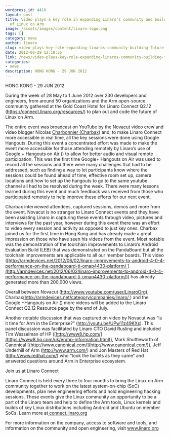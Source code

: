 ```yaml
---
wordpress_id: 4416
layout: post
title: Video plays a key role in expanding Linaro’s community and building the future
  of Linux on Arm
image: /assets/images/content/linaro-logo.png
tags: []
category: news
author: linaro
slug: video-plays-key-role-expanding-linaros-community-building-future-linux-arm
date: 2012-06-29 12:18:55
link: /news/video-plays-key-role-expanding-linaros-community-building-future-linux-arm/
categories:
- news
description: HONG KONG - 29 JUN 2012
---
```


HONG KONG - 29 JUN 2012

During the week of 28 May to 1 June 2012 over 230 developers and engineers, from around 50 organizations and the Arm open-source community gathered at the Gold Coast Hotel for Linaro Connect Q2.12 (<https://connect.linaro.org/resources/>) to plan out and code the future of Linux on Arm.

The entire event was broadcast on YouTube by the [Novacut](https://launchpad.net/novacut) video crew and video blogger Nicolas [Charbonnier (Charbax](http://armdevices.net/category/companies/linaro/ )) and, to make Linaro Connect more accessible in real time, all the key sessions were done using Google Hangouts. During this event a concentrated effort was made to make the event more accessible for those attending remotely by Linaro’s use of Google + Hangouts on Air () to allow for better audio and visual remote participation. This was the first time Google+ Hangouts on Air was used to record all the sessions and there were many challenges that had to be addressed, such as finding a way to let participants know where the sessions could be found ahead of time, effective room set up, camera locations and how to set up the hangouts to go to the same youtube channel all had to be resolved during the week. There were many lessons learned during this event and much feedback was received from those who participated remotely to help improve these efforts for our next event.

Charbax interviewed attendees, captured sessions, demos and more from the event. Novacut is no stranger to Linaro Connect events and they have been assisting Linaro in capturing these events through video, pictures and interviews for the past year, however during this event there was an effort to video every session and activity as opposed to just key ones. Charbax joined us for the first time in Hong Kong and has already made a great impression on those who have seen his videos from the event. Most notable was the demonstration of the toolchain improvements to Linaro’s Android Evaluation Build (LEB) that was demonstrated on the PandaBoard but all the toolchain improvements are applicable to all our member boards. This video ([http://armdevices.net/2012/06/02/linaro-improvements-to-android-4-0-4-performance-on-the-pandaboard-ti-omap4430-platform/ ](http://armdevices.net/2012/06/02/linaro-improvements-to-android-4-0-4-performance-on-the-pandaboard-ti-omap4430-platform/)) has already generated more than 200,000 views.

Overall between Novacut (<http://www.youtube.com/user/LinaroOrg>), Charbax[(http://armdevices.net/category/companies/linaro/ ](http://armdevices.net/category/companies/linaro/ )) and the Google +Hangouts on Air ([]()) more videos will be added to the Linaro Connect Q2.12 Resource page by the end of July.

Another notable discussion that was captured on video by Novacut was “Is it time for Arm in the Enterprise?” (<http://youtu.be/UPw11z49KXs>). This panel discussion was facilitated by Linaro CTO David Rusling and included Tim Wesselman of HP ([http://www8.hp.com/](https://www8.hp.com/uk/en/hp-information.html)), Mark Shuttleworth of Canonical [(http://www.canonical.com/](http://www.canonical.com/)), Jeff Underhill of Arm (<http://www.arm.com/>) and Jon Masters of Red Hat (<http://www.redhat.com/>) who “took the bullets as they came” and answered questions around Arm in Enterprise ecosystem.

Join us at Linaro Connect

Linaro Connect is held every three to four months to bring the Linux on Arm community together to work on the latest system-on-chip (SoC) developments, plan new engineering efforts and hold engineering hacking sessions. These events give the Linux community an opportunity to be a part of the Linaro team and help to define the Arm tools, Linux kernels and builds of key Linux distributions including Android and Ubuntu on member SoCs. Learn more at[ connect.linaro.org](https://connect.linaro.org/)

For more information on the company, access to software and tools, and information on the community and open engineering, visit www.linaro.org